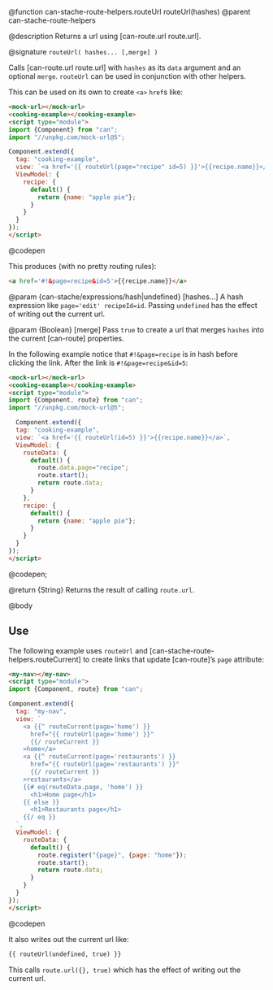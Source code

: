 @function can-stache-route-helpers.routeUrl routeUrl(hashes)
@parent can-stache-route-helpers

@description Returns a url using [can-route.url route.url].

@signature `routeUrl( hashes... [,merge] )`

  Calls [can-route.url route.url] with  `hashes` as its `data` argument and an
  optional `merge`. `routeUrl` can be used in conjunction with other helpers.

  This can be used on its own to create `<a>` `href`s like:

  ```html
  <mock-url></mock-url>
  <cooking-example></cooking-example>
  <script type="module">
  import {Component} from "can";
  import "//unpkg.com/mock-url@5";

  Component.extend({
    tag: "cooking-example",
    view: `<a href='{{ routeUrl(page="recipe" id=5) }}'>{{recipe.name}}</a>`,
    ViewModel: {
      recipe: {
        default() {
          return {name: "apple pie"};
        }
      }
    }
  });
  </script>
  ```
  @codepen

  This produces (with no pretty routing rules):

  ```html
  <a href='#!&page=recipe&id=5'>{{recipe.name}}</a>
  ```

  @param {can-stache/expressions/hash|undefined} [hashes...] A hash expression like `page='edit' recipeId=id`. Passing `undefined` has the effect of writing out the current url.

  @param {Boolean} [merge] Pass `true` to create a url that merges `hashes` into the
  current [can-route] properties.

   In the following example notice that `#!&page=recipe` is in hash before clicking the link. After the link is `#!&page=recipe&id=5`:
 
   ```html
   <mock-url></mock-url>
   <cooking-example></cooking-example>
   <script type="module">
   import {Component, route} from "can";
   import "//unpkg.com/mock-url@5";
 
     Component.extend({
     tag: "cooking-example",
     view: `<a href='{{ routeUrl(id=5) }}'>{{recipe.name}}</a>`,
     ViewModel: {
       routeData: {
         default() {
           route.data.page="recipe";
           route.start();
           return route.data;
         }
       },
       recipe: {
         default() {
           return {name: "apple pie"};
         }
       }
     }
   });
   </script>
   ```
   @codepen;

  @return {String} Returns the result of calling `route.url`.

@body

## Use

The following example uses `routeUrl` and [can-stache-route-helpers.routeCurrent] to
create links that update [can-route]’s `page` attribute:

```html
<my-nav></my-nav>
<script type="module">
import {Component, route} from "can";

Component.extend({
  tag: "my-nav",
  view: `
    <a {{^ routeCurrent(page='home') }}
      href="{{ routeUrl(page='home') }}"
      {{/ routeCurrent }}
    >home</a>
    <a {{^ routeCurrent(page='restaurants') }}
      href="{{ routeUrl(page='restaurants') }}"
      {{/ routeCurrent }}
    >restaurants</a>
    {{# eq(routeData.page, 'home') }}
      <h1>Home page</h1>
    {{ else }}
      <h1>Restaurants page</h1>
    {{/ eq }}
  `,
  ViewModel: {
    routeData: {
      default() {
        route.register("{page}", {page: "home"});
        route.start();
        return route.data;
      }
    }
  }
});
</script>
```
@codepen

It also writes out the current url like:

```html
{{ routeUrl(undefined, true) }}
```

This calls `route.url({}, true)` which has the effect of writing out
the current url.
